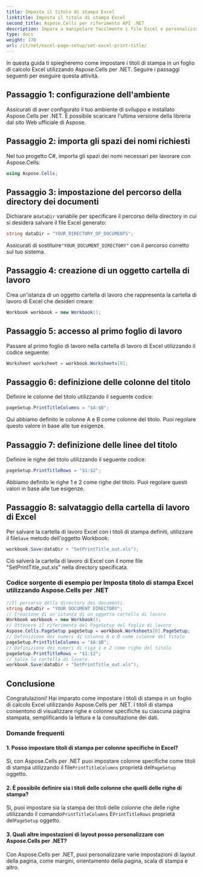 ```yaml
---
title: Imposta il titolo di stampa Excel
linktitle: Imposta il titolo di stampa Excel
second_title: Aspose.Cells per riferimento API .NET
description: Impara a manipolare facilmente i file Excel e personalizzare le opzioni di stampa utilizzando Aspose.Cells per .NET.
type: docs
weight: 170
url: /it/net/excel-page-setup/set-excel-print-title/
---
```

In questa guida ti spiegheremo come impostare i titoli di stampa in un foglio di calcolo Excel utilizzando Aspose.Cells per .NET. Seguire i passaggi seguenti per eseguire questa attività.

## Passaggio 1: configurazione dell'ambiente

Assicurati di aver configurato il tuo ambiente di sviluppo e installato Aspose.Cells per .NET. È possibile scaricare l'ultima versione della libreria dal sito Web ufficiale di Aspose.

## Passaggio 2: importa gli spazi dei nomi richiesti

Nel tuo progetto C#, importa gli spazi dei nomi necessari per lavorare con Aspose.Cells:

```csharp
using Aspose.Cells;
```

## Passaggio 3: impostazione del percorso della directory dei documenti

 Dichiarare a`dataDir` variabile per specificare il percorso della directory in cui si desidera salvare il file Excel generato:

```csharp
string dataDir = "YOUR_DIRECTORY_OF_DOCUMENTS";
```

 Assicurati di sostituire`"YOUR_DOCUMENT_DIRECTORY"` con il percorso corretto sul tuo sistema.

## Passaggio 4: creazione di un oggetto cartella di lavoro

Crea un'istanza di un oggetto cartella di lavoro che rappresenta la cartella di lavoro di Excel che desideri creare:

```csharp
Workbook workbook = new Workbook();
```

## Passaggio 5: accesso al primo foglio di lavoro

Passare al primo foglio di lavoro nella cartella di lavoro di Excel utilizzando il codice seguente:

```csharp
Worksheet worksheet = workbook.Worksheets[0];
```

## Passaggio 6: definizione delle colonne del titolo

Definire le colonne del titolo utilizzando il seguente codice:

```csharp
pageSetup.PrintTitleColumns = "$A:$B";
```

Qui abbiamo definito le colonne A e B come colonne del titolo. Puoi regolare questo valore in base alle tue esigenze.

## Passaggio 7: definizione delle linee del titolo

Definire le righe del titolo utilizzando il seguente codice:

```csharp
pageSetup.PrintTitleRows = "$1:$2";
```

Abbiamo definito le righe 1 e 2 come righe del titolo. Puoi regolare questi valori in base alle tue esigenze.

## Passaggio 8: salvataggio della cartella di lavoro di Excel

 Per salvare la cartella di lavoro Excel con i titoli di stampa definiti, utilizzare il file`Save` metodo dell'oggetto Workbook:

```csharp
workbook.Save(dataDir + "SetPrintTitle_out.xls");
```

Ciò salverà la cartella di lavoro di Excel con il nome file "SetPrintTitle_out.xls" nella directory specificata.

### Codice sorgente di esempio per Imposta titolo di stampa Excel utilizzando Aspose.Cells per .NET 
```csharp
//Il percorso della directory dei documenti.
string dataDir = "YOUR DOCUMENT DIRECTORY";
// Creazione di un'istanza di un oggetto cartella di lavoro
Workbook workbook = new Workbook();
// Ottenere il riferimento del PageSetup del foglio di lavoro
Aspose.Cells.PageSetup pageSetup = workbook.Worksheets[0].PageSetup;
// Definizione dei numeri di colonna A e B come colonne del titolo
pageSetup.PrintTitleColumns = "$A:$B";
// Definizione dei numeri di riga 1 e 2 come righe del titolo
pageSetup.PrintTitleRows = "$1:$2";
// Salva la cartella di lavoro.
workbook.Save(dataDir + "SetPrintTitle_out.xls");
```

## Conclusione

Congratulazioni! Hai imparato come impostare i titoli di stampa in un foglio di calcolo Excel utilizzando Aspose.Cells per .NET. I titoli di stampa consentono di visualizzare righe e colonne specifiche su ciascuna pagina stampata, semplificando la lettura e la consultazione dei dati.

### Domande frequenti

#### 1. Posso impostare titoli di stampa per colonne specifiche in Excel?

 Sì, con Aspose.Cells per .NET puoi impostare colonne specifiche come titoli di stampa utilizzando il file`PrintTitleColumns` proprietà del`PageSetup` oggetto.

#### 2. È possibile definire sia i titoli delle colonne che quelli delle righe di stampa?

 Sì, puoi impostare sia la stampa dei titoli delle colonne che delle righe utilizzando il comando`PrintTitleColumns` E`PrintTitleRows` proprietà del`PageSetup` oggetto.

#### 3. Quali altre impostazioni di layout posso personalizzare con Aspose.Cells per .NET?

Con Aspose.Cells per .NET, puoi personalizzare varie impostazioni di layout della pagina, come margini, orientamento della pagina, scala di stampa e altro.